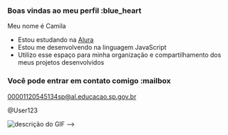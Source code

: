 ### Boas vindas ao meu perfil :blue_heart

Meu nome é Camila

- Estou estudando na [Alura](https://www.alura.com.br)
- Estou me desenvolvendo na linguagem JavaScript
- Utilizo esse espaço para minha organização e compartilhamento dos meus projetos desenvolvidos

### Você pode entrar em contato comigo :mailbox

00001120545134sp@al.educacao.sp.gov.br

@User123

![descrição do GIF](https://tenor.com/bUmYB.gif)
-->
